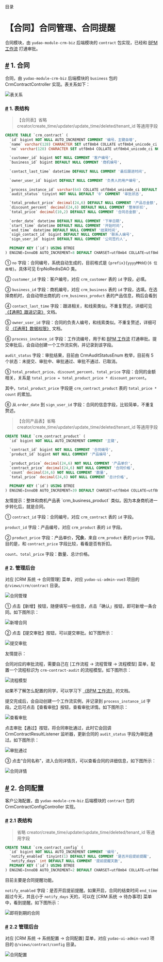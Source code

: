 目录

# 【合同】合同管理、合同提醒

合同模块，由 `yudao-module-crm-biz` 后端模块的 `contract` 包实现，已经和 [BPM 工作流](/bpm/) 打通审批。

## [#](#_1-合同) 1. 合同

合同，由 `yudao-module-crm-biz` 后端模块的 `business` 包的 CrmContractController 实现。表关系如下：

![表关系](./static/表关系.png)

### [#](#_1-表结构) 1. 表结构

> 【合同表】省略 creator/create\_time/updater/update\_time/deleted/tenant\_id 等通用字段

```sql
CREATE TABLE `crm_contract` (
  `id` bigint NOT NULL AUTO_INCREMENT COMMENT '编号，主键自增',
  `name` varchar(128) CHARACTER SET utf8mb4 COLLATE utf8mb4_unicode_ci NOT NULL COMMENT '合同名称',
  `no` varchar(128) CHARACTER SET utf8mb4 COLLATE utf8mb4_unicode_ci NOT NULL COMMENT '合同编号',
  
  `customer_id` bigint NOT NULL COMMENT '客户编号',
  `business_id` bigint DEFAULT NULL COMMENT '商机编号',
  
  `contact_last_time` datetime DEFAULT NULL COMMENT '最后跟进时间',
  
  `owner_user_id` bigint DEFAULT NULL COMMENT '负责人的用户编号',
  
  `process_instance_id` varchar(64) COLLATE utf8mb4_unicode_ci DEFAULT NULL COMMENT '工作流编号',
  `audit_status` tinyint NOT NULL DEFAULT '0' COMMENT '审批状态',

  `total_product_price` decimal(24,6) DEFAULT NULL COMMENT '产品总金额',
  `discount_percent` decimal(24,6) DEFAULT NULL COMMENT '整单折扣',
  `total_price` decimal(10,2) DEFAULT NULL COMMENT '合同总金额',
  
  `order_date` datetime DEFAULT NULL COMMENT '下单日期',
  `start_time` datetime DEFAULT NULL COMMENT '开始时间',
  `end_time` datetime DEFAULT NULL COMMENT '结束时间',
  `sign_contact_id` bigint DEFAULT NULL COMMENT '联系人编号',
  `sign_user_id` bigint DEFAULT NULL COMMENT '公司签约人',
  
  PRIMARY KEY (`id`) USING BTREE
) ENGINE=InnoDB AUTO_INCREMENT=8 DEFAULT CHARSET=utf8mb4 COLLATE=utf8mb4_unicode_ci COMMENT='CRM 合同表';

```

① `no` 字段：合同编号，系统自动生成的，目前格式是 `{prefix}{yyyyMMdd}{6 位自增}`。具体可见 ErpNoRedisDAO 类。

② `customer_id` 字段：客户编号，对应 `crm_customer` 表的 `id` 字段，必填。

③ `business_id` 字段：商机编号，对应 `crm_business` 表的 `id` 字段，选填。在选择商机时，会自动带出商机的 `crm_business_product` 表的产品信息，稍后会看到

④ `contact_last_time` 字段：跟进相关，和线索类似。不重复赘述，详细可见 [《【通用】跟进记录》](/crm/follow-up/) 文档。

⑤ `owner_user_id` 字段：合同的负责人编号，和线索类似。不重复赘述，详细可见 [《【通用】数据权限》](/crm/permission/) 文档。

⑥ `process_instance_id` 字段：工作流编号，用于和 [BPM 工作流](/bpm/) 打通审批。提交审批后，会自动创建一个工作流实例，并记录到该字段。

`audit_status` 字段：审批结果，目前由 CrmAuditStatusEnum 枚举，目前有 5 个状态：未提交、审批中、审批通过、审批不通过、已取消。

⑤ `total_product_price`、`discount_percent`、`total_price` 字段：合同的金额相关，关系是 `total_price = total_product_price * discount_percent`。

其中，`total_product_price` 字段是 `crm_contract_product` 表的 `total_price * count` 的累加。

⑥ 从 `order_date` 到 `sign_user_id` 字段：合同的信息字段，比较简单，不重复赘述。

> 【合同产品表】省略 creator/create\_time/updater/update\_time/deleted/tenant\_id 等通用字段

```sql
CREATE TABLE `crm_contract_product` (
  `id` bigint NOT NULL AUTO_INCREMENT COMMENT '主键',
  
  `contract_id` bigint NOT NULL COMMENT '合同编号',
  `product_id` bigint NOT NULL COMMENT '产品编号',
  
  `product_price` decimal(24,6) NOT NULL COMMENT '产品单价',
  `contract_price` decimal(24,6) NOT NULL COMMENT '合同价格',
  `count` decimal(24,6) NOT NULL COMMENT '数量',
  `total_price` decimal(24,6) NOT NULL COMMENT '总计价格',
  
  PRIMARY KEY (`id`) USING BTREE
) ENGINE=InnoDB AUTO_INCREMENT=39 DEFAULT CHARSET=utf8mb4 COLLATE=utf8mb4_unicode_ci ROW_FORMAT=DYNAMIC COMMENT='CRM 合同产品关联表';

```

友情提示：整体和商机产品表 \`crm\_business\_product\` 类似。因为本身商机进一步转化后，就是合同。

① `contract_id` 字段：合同编号，对应 `crm_contract` 表的 `id` 字段。

`product_id` 字段：产品编号，对应 `crm_product` 表的 `id` 字段。

② `product_price` 字段：产品单价，**冗余**，来自 `crm_product` 表的 `price` 字段。目的是，和 `contract_price` 字段比较，看看是否有折扣。

`count`、`total_price` 字段：数量、总计价格。

### [#](#_2-管理后台) 2. 管理后台

对应 \[CRM 系统 -> 合同管理\] 菜单，对应 `yudao-ui-admin-vue3` 项目的 `@/views/crm/contract` 目录。

![合同管理](./static/合同管理.png)

① 点击【新增】按钮，随便填写一些信息，点击「确认」按钮，即可新增一条合同。如下图所示：

![新增合同](./static/合同新增.png)

② 点击【提交审批】按钮，可以提交审批。如下图所示：

![提交审批](./static/合同提交审批.png)

友情提示：

合同对应的审批流程，需要自己在 \[工作流程 -> 流程管理 -> 流程模型\] 菜单，配置一个流程标识为 `crm-contract-audit` 的流程模型。如下图所示：

![流程模型](./static/流程模型.png)

如果不了解怎么配置的同学，可以学习下 [《BPM 工作流》](/bpm/) 的文档。

提交完成后，会自动创建一个工作流实例，并记录到 `process_instance_id` 字段。之后可点击【查看审批】按钮，查看审批详情。如下图所示：

![查看审批](./static/合同审批详情.png)

点击审批【通过】按钮，将合同审批通过，此时它会回调 CrmContractResultListener 监听器，更新合同的 `audit_status` 字段为审批通过。如下图所示：

![审批通过](./static/合同审批通过.png)

③ 点击“合同名称”，进入合同详情页，可以查看合同的详细信息，如下图所示：

![合同详情](./static/合同详情.png)

## [#](#_2-合同配置) 2. 合同配置

客户公海配置，由 `yudao-module-crm-biz` 后端模块的 `contract` 包的 CrmContractConfigController 实现。

### [#](#_2-1-表结构) 2.1 表结构

> 省略 creator/create\_time/updater/update\_time/deleted/tenant\_id 等通用字段

```sql
CREATE TABLE `crm_contract_config` (
  `id` bigint NOT NULL AUTO_INCREMENT COMMENT '编号',
  `notify_enabled` tinyint(1) DEFAULT NULL COMMENT '是否开启提前提醒',
  `notify_days` int DEFAULT NULL COMMENT '提前提醒天数',
  PRIMARY KEY (`id`) USING BTREE
) ENGINE=InnoDB AUTO_INCREMENT=2 DEFAULT CHARSET=utf8mb4 COLLATE=utf8mb4_unicode_ci COMMENT='CRM 合同配置表';

```

目前主要是合同提醒功能。

`notify_enabled` 字段：是否开启提前提醒。如果开启，合同的结束时间 `end_time` 超过今天，并且小于 `notify_days` 天的，可以在 \[CRM 系统 -> 待办事项\] 菜单中，看到提醒。如下图所示：

![即将到期的合同](./static/即将到期的合同.png)

### [#](#_2-2-管理后台) 2.2 管理后台

对应 \[CRM 系统 -> 系统配置 -> 合同配置\] 菜单，对应 `yudao-ui-admin-vue3` 项目的 `@/views/contract/config` 目录。

![合同配置](./static/合同配置.png)